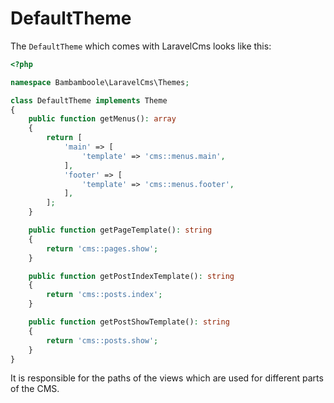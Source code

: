 # DefaultTheme

The `DefaultTheme` which comes with LaravelCms looks like this:

```php
<?php

namespace Bambamboole\LaravelCms\Themes;

class DefaultTheme implements Theme
{
    public function getMenus(): array
    {
        return [
            'main' => [
                'template' => 'cms::menus.main',
            ],
            'footer' => [
                'template' => 'cms::menus.footer',
            ],
        ];
    }

    public function getPageTemplate(): string
    {
        return 'cms::pages.show';
    }

    public function getPostIndexTemplate(): string
    {
        return 'cms::posts.index';
    }

    public function getPostShowTemplate(): string
    {
        return 'cms::posts.show';
    }
}
```

It is responsible for the paths of the views which are used for different parts of the CMS.
